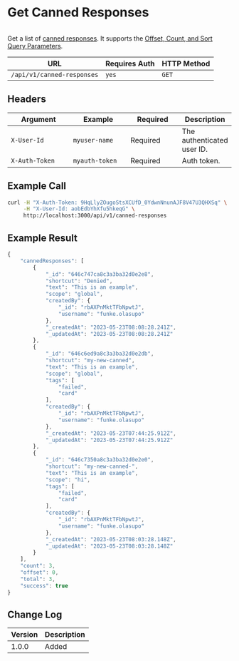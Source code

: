 # Get Canned Responses

<figure><img src="../../../../../.gitbook/assets/enterprise.jpg" alt=""><figcaption></figcaption></figure>

Get a list of [canned responses](https://docs.rocket.chat/use-rocket.chat/omnichannel/canned-responses). It supports the [Offset, Count, and Sort Query Parameters](../other-important-endpoints/offset-and-count-and-sort-info.md).

| URL                        | Requires Auth | HTTP Method |
| -------------------------- | ------------- | ----------- |
| `/api/v1/canned-responses` | `yes`         | `GET`       |

## Headers

<table><thead><tr><th width="179">Argument</th><th width="169">Example</th><th width="136">Required</th><th>Description</th></tr></thead><tbody><tr><td><code>X-User-Id</code></td><td><code>myuser-name</code></td><td>Required</td><td>The authenticated  user ID.</td></tr><tr><td><code>X-Auth-Token</code></td><td><code>myauth-token</code></td><td>Required</td><td>Auth token.</td></tr></tbody></table>



## Example Call

```bash
curl -H "X-Auth-Token: 9HqLlyZOugoStsXCUfD_0YdwnNnunAJF8V47U3QHXSq" \
     -H "X-User-Id: aobEdbYhXfu5hkeqG" \
     http://localhost:3000/api/v1/canned-responses
```

## Example Result

```javascript
{
    "cannedResponses": [
        {
            "_id": "646c747ca8c3a3ba32d0e2e8",
            "shortcut": "Denied",
            "text": "This is an example",
            "scope": "global",
            "createdBy": {
                "_id": "rbAXPnMktTFbNpwtJ",
                "username": "funke.olasupo"
            },
            "_createdAt": "2023-05-23T08:08:28.241Z",
            "_updatedAt": "2023-05-23T08:08:28.241Z"
        },
        {
            "_id": "646c6ed9a8c3a3ba32d0e2db",
            "shortcut": "my-new-canned",
            "text": "This is an example",
            "scope": "global",
            "tags": [
                "failed",
                "card"
            ],
            "createdBy": {
                "_id": "rbAXPnMktTFbNpwtJ",
                "username": "funke.olasupo"
            },
            "_createdAt": "2023-05-23T07:44:25.912Z",
            "_updatedAt": "2023-05-23T07:44:25.912Z"
        },
        {
            "_id": "646c7350a8c3a3ba32d0e2e0",
            "shortcut": "my-new-canned-",
            "text": "This is an example",
            "scope": "hi",
            "tags": [
                "failed",
                "card"
            ],
            "createdBy": {
                "_id": "rbAXPnMktTFbNpwtJ",
                "username": "funke.olasupo"
            },
            "_createdAt": "2023-05-23T08:03:28.148Z",
            "_updatedAt": "2023-05-23T08:03:28.148Z"
        }
    ],
    "count": 3,
    "offset": 0,
    "total": 3,
    "success": true
}
```

## Change Log

| Version | Description |
| ------- | ----------- |
| 1.0.0   | Added       |

